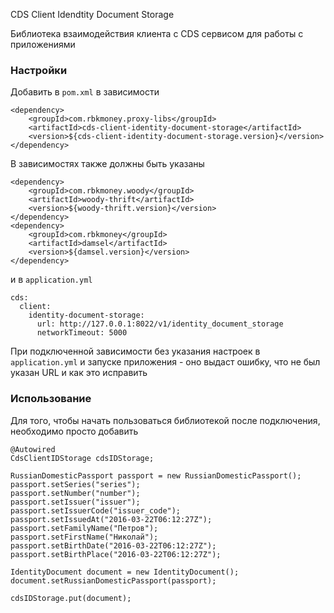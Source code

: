 CDS Client Idendtity Document Storage

Библиотека взаимодействия клиента с CDS сервисом для работы с приложениями

### Настройки

Добавить в `pom.xml` в зависимости

```
<dependency>
    <groupId>com.rbkmoney.proxy-libs</groupId>
    <artifactId>cds-client-identity-document-storage</artifactId>
    <version>${cds-client-identity-document-storage.version}</version>
</dependency>
```

В зависимостях также должны быть указаны
```
<dependency>
    <groupId>com.rbkmoney.woody</groupId>
    <artifactId>woody-thrift</artifactId>
    <version>${woody-thrift.version}</version>
</dependency>
<dependency>
    <groupId>com.rbkmoney</groupId>
    <artifactId>damsel</artifactId>
    <version>${damsel.version}</version>
</dependency>
```

и в `application.yml`

```
cds:
  client:
    identity-document-storage:
      url: http://127.0.0.1:8022/v1/identity_document_storage
      networkTimeout: 5000
```

При подключенной зависимости без указания настроек в `application.yml` и запуске приложения - оно выдаст ошибку, что не был указан URL и как это исправить

### Использование

Для того, чтобы начать пользоваться библиотекой после подключения, необходимо просто добавить

```
@Autowired
CdsClientIDStorage cdsIDStorage;

RussianDomesticPassport passport = new RussianDomesticPassport();
passport.setSeries("series");
passport.setNumber("number");
passport.setIssuer("issuer");
passport.setIssuerCode("issuer_code");
passport.setIssuedAt("2016-03-22T06:12:27Z");
passport.setFamilyName("Петров");
passport.setFirstName("Николай");
passport.setBirthDate("2016-03-22T06:12:27Z");
passport.setBirthPlace("2016-03-22T06:12:27Z");

IdentityDocument document = new IdentityDocument();
document.setRussianDomesticPassport(passport);

cdsIDStorage.put(document);
```
